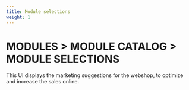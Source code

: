 ```yaml
---
title: Module selections
weight: 1
---
```


# MODULES > MODULE CATALOG > MODULE SELECTIONS



This UI displays the marketing suggestions for the webshop, to optimize and increase the sales online.

